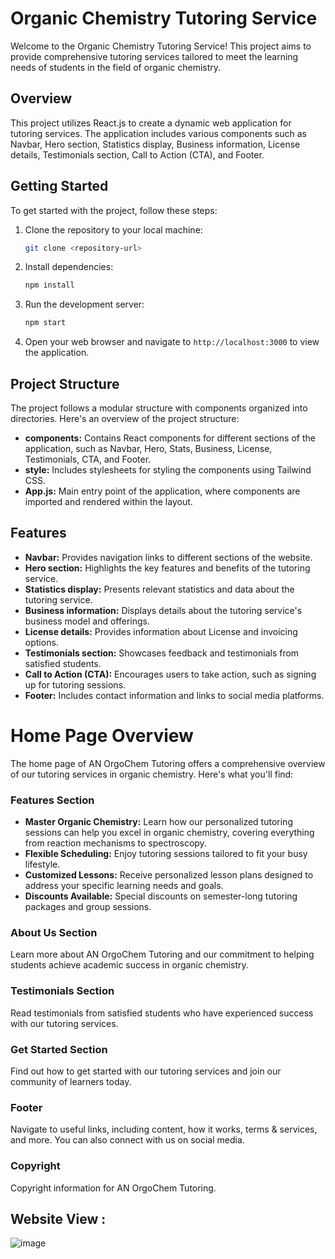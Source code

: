 # Organic Chemistry Tutoring Service

Welcome to the Organic Chemistry Tutoring Service! This project aims to provide comprehensive tutoring services tailored to meet the learning needs of students in the field of organic chemistry.

## Overview

This project utilizes React.js to create a dynamic web application for tutoring services. The application includes various components such as Navbar, Hero section, Statistics display, Business information, License details, Testimonials section, Call to Action (CTA), and Footer.

## Getting Started

To get started with the project, follow these steps:

1. Clone the repository to your local machine:

   ```bash
   git clone <repository-url>
   ```

2. Install dependencies:

   ```bash
   npm install
   ```

3. Run the development server:

   ```bash
   npm start
   ```

4. Open your web browser and navigate to `http://localhost:3000` to view the application.

## Project Structure

The project follows a modular structure with components organized into directories. Here's an overview of the project structure:

- **components:** Contains React components for different sections of the application, such as Navbar, Hero, Stats, Business, License, Testimonials, CTA, and Footer.
- **style:** Includes stylesheets for styling the components using Tailwind CSS.
- **App.js:** Main entry point of the application, where components are imported and rendered within the layout.

## Features

- **Navbar:** Provides navigation links to different sections of the website.
- **Hero section:** Highlights the key features and benefits of the tutoring service.
- **Statistics display:** Presents relevant statistics and data about the tutoring service.
- **Business information:** Displays details about the tutoring service's business model and offerings.
- **License details:** Provides information about License and invoicing options.
- **Testimonials section:** Showcases feedback and testimonials from satisfied students.
- **Call to Action (CTA):** Encourages users to take action, such as signing up for tutoring sessions.
- **Footer:** Includes contact information and links to social media platforms.


# Home Page Overview

  The home page of AN OrgoChem Tutoring offers a comprehensive overview of our tutoring services in organic chemistry. Here's what you'll find:
  
  ### Features Section
  
  - **Master Organic Chemistry:** Learn how our personalized tutoring sessions can help you excel in organic chemistry, covering everything from reaction mechanisms to spectroscopy.
  - **Flexible Scheduling:** Enjoy tutoring sessions tailored to fit your busy lifestyle.
  - **Customized Lessons:** Receive personalized lesson plans designed to address your specific learning needs and goals.
  - **Discounts Available:** Special discounts on semester-long tutoring packages and group sessions.
  
  ### About Us Section
  
  Learn more about AN OrgoChem Tutoring and our commitment to helping students achieve academic success in organic chemistry.
  
  ### Testimonials Section
  
  Read testimonials from satisfied students who have experienced success with our tutoring services.
  
  ### Get Started Section
  
  Find out how to get started with our tutoring services and join our community of learners today.
  
  ### Footer
  
  Navigate to useful links, including content, how it works, terms & services, and more. You can also connect with us on social media.
  
  ### Copyright
  
  Copyright information for AN OrgoChem Tutoring.

  ## Website View : 

![image](https://github.com/AngelaNova/Angela_Tutoring_OrganicChemistry/assets/160551855/aaf273c6-638a-4ca7-b6ae-082cad062f88)



  
  
